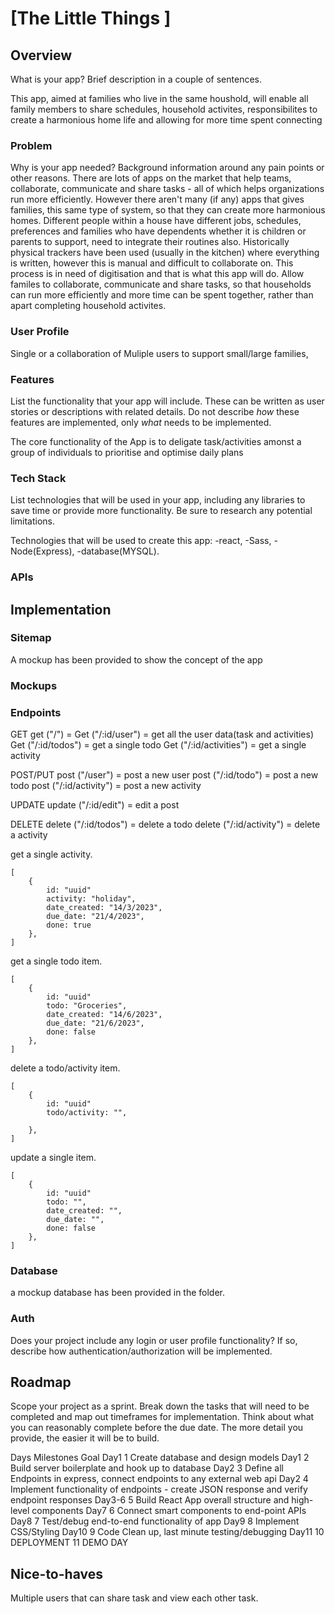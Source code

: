 # [The Little Things ]

## Overview

What is your app? Brief description in a couple of sentences.

This app, aimed at families who live in the same houshold, will enable all family members to share schedules, household activites, responsibilites to create a harmonious home life and allowing for more time spent connecting



### Problem

Why is your app needed? Background information around any pain points or other reasons.
There are lots of apps on the market that help teams, collaborate, communicate and share tasks - all of which helps organizations run more efficiently. However there aren't many (if any) apps that gives families, this same type of system, so that they can create more harmonious homes.
Different people within a house have different jobs, schedules, preferences and families who have dependents whether it is children or parents to support, need to integrate their routines also. Historically physical trackers have been used (usually in the kitchen) where everything is written, however this is manual and difficult to collaborate on. This process is in need of digitisation and that is what this app will do. Allow familes to collaborate, communicate and share tasks, so that households can run more efficiently and more time can be spent together, rather than apart completing household activites.


### User Profile

Single or a collaboration of Muliple users to support small/large families,


### Features

List the functionality that your app will include. These can be written as user stories or descriptions with related details. Do not describe _how_ these features are implemented, only _what_ needs to be implemented.

The core functionality of the App is to deligate task/activities amonst a group of individuals to prioritise and optimise daily plans

### Tech Stack

List technologies that will be used in your app, including any libraries to save time or provide more functionality. Be sure to research any potential limitations.

Technologies that will be used to create this app:
-react,
-Sass,
-Node(Express),
-database(MYSQL).

### APIs



## Implementation

### Sitemap

A mockup has been provided to show the concept of the app

### Mockups


### Endpoints


GET
get ("/") = 
Get ("/:id/user") = get all the user data(task and activities)
Get ("/:id/todos") =  get a single todo 
Get ("/:id/activities") =  get a single activity 

POST/PUT
post ("/user") = post a new user
post ("/:id/todo") = post a new todo
post ("/:id/activity") = post a new activity

UPDATE
update ("/:id/edit") = edit a post

DELETE
delete ("/:id/todos") = delete a todo 
delete ("/:id/activity") = delete a activity

get a single activity.

```
[
    {
        id: "uuid"
        activity: "holiday",
        date_created: "14/3/2023",
        due_date: "21/4/2023",
        done: true
    },
]
```

get a single todo item.

```
[
    {
        id: "uuid"
        todo: "Groceries",
        date_created: "14/6/2023",
        due_date: "21/6/2023",
        done: false
    },
]
```
delete a todo/activity item.

```
[
    {
        id: "uuid"
        todo/activity: "",
    
    },
]
```
update a single item.

```
[
    {
        id: "uuid"
        todo: "",
        date_created: "",
        due_date: "",
        done: false
    },
]
```

### Database

a mockup database has been provided in the folder.

### Auth

Does your project include any login or user profile functionality? If so, describe how authentication/authorization will be implemented.

## Roadmap

Scope your project as a sprint. Break down the tasks that will need to be completed and map out timeframes for implementation. Think about what you can reasonably complete before the due date. The more detail you provide, the easier it will be to build.

Days    Milestones	Goal
Day1	1	Create database and design models
Day1	2	Build server boilerplate and hook up to database
Day2	3 	Define all Endpoints in express, connect endpoints to any external web api
Day2	4 	Implement functionality of endpoints - create JSON response and verify endpoint responses
Day3-6	5	Build React App overall structure and high-level components
Day7	6 	Connect smart components to end-point APIs
Day8	7 	Test/debug end-to-end functionality of app
Day9	8 	Implement CSS/Styling 
Day10	9	Code Clean up, last minute testing/debugging
Day11	10 	DEPLOYMENT
	11	DEMO DAY


## Nice-to-haves

Multiple users that can share task and view each other task.
